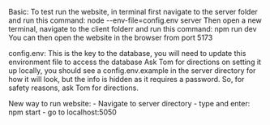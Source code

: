 Basic:
    To test run the website, in terminal first navigate to the server folder and run this command: node --env-file=config.env server
    Then open a new terminal, navigate to the client folderr and run this command: npm run dev
    You can then open the website in the browser from port 5173

config.env:
    This is the key to the database, you will need to update this environment file to access the database
    Ask Tom for directions on setting it up locally, you should see a config.env.example in the server directory for how it will look,
    but the info is hidden as it requires a password. So, for safety reasons, ask Tom for directions.

New way to run website:
    - Navigate to server directory
    - type and enter: npm start
    - go to localhost:5050